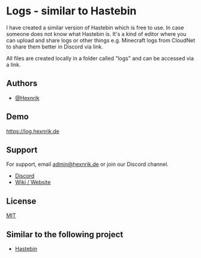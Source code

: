 
# Logs - similar to Hastebin

I have created a similar version of Hastebin which is free to use. In case someone does not know what Hastebin is. It's a kind of editor where you can upload and share logs or other things e.g. Minecraft logs from CloudNet to share them better in Discord via link. 

All files are created locally in a folder called "logs" and can be accessed via a link. 


## Authors

- [@Hexnrik](https://www.github.com/Hexnrik)


## Demo

https://log.hexnrik.de


## Support

For support, email admin@hexnrik.de or join our Discord channel.
- [Discord](https://link.hexnrik.de/Discord)
- [Wiki / Website](https://link.hexnrik.de/Wiki) 


## License

[MIT](https://choosealicense.com/licenses/mit/)


## Similar to the following project
- [Hastebin](https://www.google.com/search?client=opera-gx&q=hastebi&sourceid=opera&ie=UTF-8&oe=UTF-8)